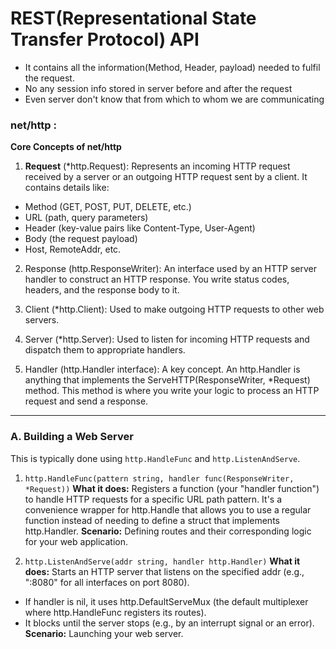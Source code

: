 # REST(Representational State Transfer Protocol) API
- It contains all the information(Method, Header, payload) needed to fulfil the request.
- No any session info stored in server before and after the request
- Even server don't know that from which to whom we are communicating

### net/http :
**Core Concepts of net/http**
1. **Request** (*http.Request): Represents an incoming HTTP request received by a server or an outgoing HTTP request sent by a client. It contains details like:

* Method (GET, POST, PUT, DELETE, etc.)
* URL (path, query parameters)
* Header (key-value pairs like Content-Type, User-Agent)
* Body (the request payload)
* Host, RemoteAddr, etc.

2. Response (http.ResponseWriter): An interface used by an HTTP server handler to construct an HTTP response. You write status codes,    headers, and the response body to it.

3. Client (*http.Client): Used to make outgoing HTTP requests to other web servers.

4. Server (*http.Server): Used to listen for incoming HTTP requests and dispatch them to appropriate handlers.

5. Handler (http.Handler interface): A key concept. An http.Handler is anything that implements the ServeHTTP(ResponseWriter, *Request) method. This method is where you write your logic to process an HTTP request and send a response.

--- 
### A. Building a Web Server
This is typically done using `http.HandleFunc` and `http.ListenAndServe`.

1. `http.HandleFunc(pattern string, handler func(ResponseWriter, *Request))`
**What it does:** Registers a function (your "handler function") to handle HTTP requests for a specific URL path pattern. It's a convenience wrapper for http.Handle that allows you to use a regular function instead of needing to define a struct that implements http.Handler.
**Scenario:** Defining routes and their corresponding logic for your web application.

2. `http.ListenAndServe(addr string, handler http.Handler)`
**What it does:** Starts an HTTP server that listens on the specified addr (e.g., ":8080" for all interfaces on port 8080).
- If handler is nil, it uses http.DefaultServeMux (the default multiplexer where http.HandleFunc registers its routes).
- It blocks until the server stops (e.g., by an interrupt signal or an error).
**Scenario:** Launching your web server.

